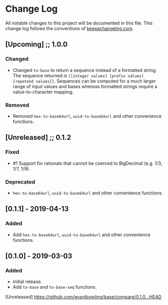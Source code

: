 # Change Log
All notable changes to this project will be documented in this file. This change log follows the conventions of [keepachangelog.com](http://keepachangelog.com/).

## [Upcoming] ;; 1.0.0
### Changed
- Changed `to-base` to return a sequence instead of a formatted string. The sequence returned is `[[integer values] [prefix values] [repetend values]]`. Sequences can be computed for a much larger range of input values and bases whereas formatted strings require a value-to-character mapping.
### Removed
- Removed `hex-to-base64url`, `uuid-to-base64url` and other convenience functions.

## [Unreleased] ;; 0.1.2
### Fixed
- #1 Support for rationals that cannot be coerced to BigDecimal (e.g. 1/3, 1/7, 1/9).
### Deprecated
- `hex-to-base64url`, `uuid-to-base64url` and other convenience functions.

## [0.1.1] - 2019-04-13
### Added
- Add `hex-to-base64url`, `uuid-to-base64url` and other convenience functions. 

## [0.1.0] - 2019-03-03
### Added
- Initial release.
- Add `to-base` and `to-base-seq` functions.


[Unreleased] https://github.com/evanjbowling/base/compare/0.1.0...HEAD
